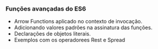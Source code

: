 ### Funções avançadas do ES6

+  Arrow Functions aplicado no contexto de invocação.
+  Adicionando valores padrões na assinatura das funções.
+  Declarações de objetos literais.
+  Exemplos com os operadorees Rest e Spread